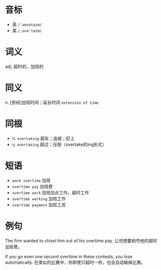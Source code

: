 # 音标

- 英 `/'əʊvətaɪm/`
- 美 `/,ovə'taɪm/`

# 词义

adj. 超时的，加班的


# 同义

n. [劳经]加班时间；延长时间
`extension of time`

# 同根

- n. `overtaking` 超车；追越；赶上
- v. `overtaking` 超过；压倒（overtake的ing形式）

# 短语

- `work overtime` 加班
- `overtime pay` 加班费
- `overtime work` 加班加点工作，超时工作
- `overtime working` 加班工作
- `overtime payment` 加班工资

# 例句

The firm wanted to chisel him out of his overtime pay.
公司想要剥夺他的超时加班费。

If you go even one second overtime in these contests, you lose automatically.
在类似的比赛中，你即使只超时一秒，也会自动输掉比赛。


